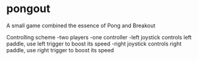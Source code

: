 # pongout
A small game combined the essence of Pong and Breakout

Controlling scheme
-two players
-one controller
-left joystick controls left paddle, use left trigger to boost its speed
-right joystick controls right paddle, use right trigger to boost its speed

